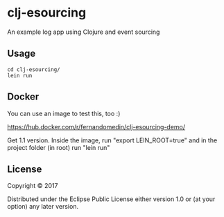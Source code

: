 # clj-esourcing
An example log app using Clojure and event sourcing

## Usage

```shell
cd clj-esourcing/
lein run
```
    
## Docker

You can use an image to test this, too :)

https://hub.docker.com/r/fernandomedin/clj-esourcing-demo/

Get 1.1 version. Inside the image, run "export LEIN_ROOT=true" and in the project folder (in root) run "lein run"

## License

Copyright © 2017

Distributed under the Eclipse Public License either version 1.0 or (at
your option) any later version.
